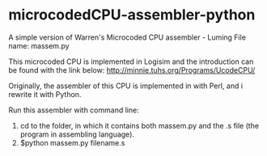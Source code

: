 microcodedCPU-assembler-python
==============================

A simple version of Warren's Microcoded CPU assembler - Luming
File name: massem.py

This microcoded CPU is implemented in Logisim and the introduction can be found with the link below:
http://minnie.tuhs.org/Programs/UcodeCPU/

Originally, the assembler of this CPU is implemented in with Perl, and i rewrite it with Python.

Run this assembler with command line:
1. cd to the folder, in which it contains both massem.py and the .s file (the program in assembling language).
2. $python massem.py filename.s
